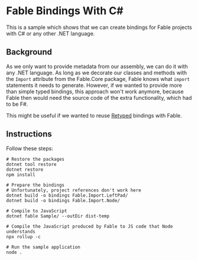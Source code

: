# Fable Bindings With C\#

This is a sample which shows that we can create bindings for Fable projects with C# or any other .NET language.

## Background

As we only want to provide metadata from our assembly, we can do it with any .NET language. As long as we decorate our classes and methods with the `Import` attribute from the Fable.Core package, Fable knows what `import` statements it needs to generate. However, if we wanted to provide more than simple typed bindings, this approach won't work anymore, because Fable then would need the source code of the extra functionality, which had to be F#.

This might be useful if we wanted to reuse [Retyped][retyped] bindings with Fable.

  [retyped]: https://retyped.com

## Instructions

Follow these steps:

``` shell
# Restore the packages
dotnet tool restore
dotnet restore
npm install

# Prepare the bindings
# Unfortunately, project references don't work here
dotnet build -o bindings Fable.Import.LeftPad/
dotnet build -o bindings Fable.Import.Node/

# Compile to JavaScript
dotnet fable Sample/ --outDir dist-temp

# Compile the JavaScript produced by Fable to JS code that Node understands
npx rollup -c

# Run the sample application
node .
```

